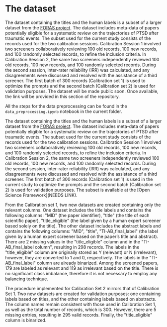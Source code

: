 # The dataset
The dataset containing the titles and the human labels is a subset of a larger dataset from the [FORAS project](https://asreview.nl/project/foras/). The dataset includes meta-data of papers potentially eligible for a systematic review on the trajectories of PTSD after traumatic events. The subset used for the current study consists of the records used for the two calibration sessions. Calibration Session 1 involved two screeners collaboratively reviewing 100 old records, 100 new records, and 100 randomly selected records, to refine the inclusion criteria. In Calibration Session 2, the same two screeners independently reviewed 100 old records, 100 new records, and 100 randomly selected records. During the second session, inter-rater reliability (IRR) was calculated, and any disagreements were discussed and resolved with the assistance of a third screener. The first batch of 300 records (Calibration set 1) is used to optimize the prompts and the second batch (Calibration set 2) is used for validation purposes. The dataset will be made public soon. Once available, the link will be provided in this section of the repository.

All the steps for the data preprocessing can be found in the `data_preprocessing.ipynb` notebook in the current folder.

The dataset containing the titles and the human labels is a subset of a larger dataset from the [FORAS project](https://asreview.nl/project/foras/). The dataset includes meta-data of  papers potentially eligible for a systematic review on the trajectories of PTSD after traumatic events. The subset used for the current study consists of the records used for the two calibration sessions. Calibration Session 1 involved two screeners collaboratively reviewing 100 old records, 100 new records, and 100 randomly selected records, to refine the inclusion criteria. In Calibration Session 2, the same two screeners independently reviewed 100 old records, 100 new records, and 100 randomly selected records. During the second session, inter-rater reliability (IRR) was calculated, and any disagreements were discussed and resolved with the assistance of a third screener. The first batch of 300 records (Calibration set 1) is used in the current study to optimize the prompts and the second batch (Calibration set 2) is used for validation purposes. The subset is available at the [Open Science Framework](NEEDS LINK). 

From the Calibration set 1, two new datasets are created containing only the relevant columns. One dataset includes the title labels and contains the following columns: "MID" (the paper identifier), "title" (the title of each scientific paper), "title_eligible" (the label given by a human expert screener based solely on the title). The other dataset includes the abstract labels and contains the following columns: "MID", "title", "TI-AB_final_label" (the label given by a human expert screener based on the paper’s title and abstract).
There are 2 missing values in the "title_eligible" column and in the "TI-AB_final_label column", resulting in 298 records. 
The labels in the "title_eligible" column are originally stored as Y (relevant) or N (irrelevant), however, they are converted to 1 and 0, respectively. The labels in the  "TI-AB_final_label" column are already binarized.
Among the screened papers, 179 are labeled as relevant and 119 as irrelevant based on the title. There is no significant class imbalance, therefore it is not necessary to employ any balancing technique. 

The procedure implemented for Calibration Set 2 mirrors that of Calibration Set 1. 
Two new datasets are created for validation purposes: one containing labels based on titles, and the other containing labels based on abstracts. The column names remain consistent with those used in Calibration Set 1, as well as the total number of records, which is 300. However, there are 5 missing entries, resulting in 295 valid records. Finally, the "title_eligible" column is binarized.
